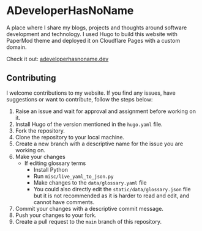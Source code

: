 # ADeveloperHasNoName

A place where I share my blogs, projects and thoughts around software development and technology. I used Hugo to build this website with PaperMod theme and deployed it on Cloudflare Pages with a custom domain.

Check it out: [adeveloperhasnoname.dev](https://adeveloperhasnoname.dev)

## Contributing

I welcome contributions to my website. If you find any issues, have suggestions or want to contribute, follow the steps below:

1. Raise an issue and wait for approval and assignment before working on it.
2. Install Hugo of the version mentioned in the `hugo.yaml` file.
3. Fork the repository.
4. Clone the repository to your local machine.
5. Create a new branch with a descriptive name for the issue you are working on.
6. Make your changes
    - If editing glossary terms
        - Install Python
        - Run `misc/live_yaml_to_json.py`
        - Make changes to the `data/glossary.yaml` file
        - You could also directly edit the `static/data/glossary.json` file but it is not recommended as it is harder to read and edit, and cannot have comments.
7. Commit your changes with a descriptive commit message.
8. Push your changes to your fork.
9. Create a pull request to the `main` branch of this repository.
